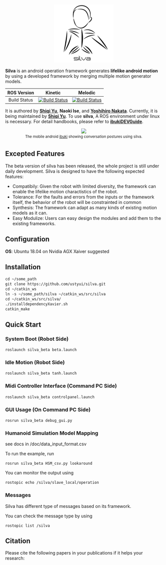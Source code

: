 <p align="center">
  <img width="191" src="/ibukiDEVGuide/assets/images/logo.png">
</p>

**Silva** is an android operation framework generates **lifelike android motion** by using a developed framework by merging multiple motion generator models.

|ROS Version|Kinetic|Melodic|
|  :---:|  :---:|  :---:|
|Build Status|[![Build Status](https://travis-ci.org/ustyui/silva.svg?branch=master)](https://travis-ci.org/ustyui/silva)|[![Build Status](https://travis-ci.org/ustyui/silva.svg?branch=master)](https://travis-ci.org/ustyui/silva)|  

It is authored by [**Shiqi Yu**](https://shiqi-yu.com/), **Naoki Ise**, and [**Yoshihiro Nakata**](http://yoshihiro-nakata.sakura.ne.jp/). Currently, it is being maintained by [**Shiqi Yu**](https://shiqi-yu.com/). To use **silva**, A ROS environment under linux is necessary. For detail handbooks, please refer to [**ibukiDEVGuide**](/ibukiDEVGuide).

<p align="center">
    <img src="ibukiDEVGuide/assets/images/motion_upper_body.gif", width="320">
    <br>
    <sup>The mobile android <a href="https://eng.irl.sys.es.osaka-u.ac.jp/projects/ibuki" target="_blank">ibuki</a> showing conversation postures using silva.</sup>
</p>

## Excepted Features
The beta version of silva has been released, the whole project is still under daily development. Silva is designed to have the following expected features:

* Compatibily: Given the robot with limited diversity, the framework can enable the lifelike motion charactistics of the robot.
* Tolerance: For the faults and errors from the inputs or the framework itself, the behavior of the robot will be constrainted in common 
* Synthesis: The framework can adapt as many kinds of existing motion models as it can.
* Easy Modulize: Users can easy design the modules and add them to the existing frameworks.

## Configuration
**OS**: Ubuntu 18.04 on Nvidia AGX Xaiver suggested

## Installation
```
cd ~/some_path
git clone https://github.com/ustyui/silva.git
cd ~/catkin_ws
ln -s ~/some_path/silva ~/catkin_ws/src/silva
cd ~/catkin_ws/src/silva/
./installdependencyXavier.sh
catkin_make
```
## Quick Start
### System Boot (Robot Side)
```
roslaunch silva_beta beta.launch
```

### Idle Motion (Robot Side)
```
roslaunch silva_beta tanh.launch
```

### Midi Controller Interface (Command PC Side)
```
roslaunch silva_beta controlpanel.launch
```

### GUI Usage (On Command PC Side)
```
rosrun silva_beta debug_gui.py
```

### Humanoid Simulation Model Mapping 
see docs in /doc/data_input_format.csv

To run the example, run
```
rosrun silva_beta HSM_csv.py lookaround
```
You can monitor the output using
```
rostopic echo /silva/slave_local/operation
```
### Messages
Silva has different type of messages based on its framework.

You can check the message type by using
```
rostopic list /silva
```

## Citation
Please cite the following papers in your publications if it helps your research:

